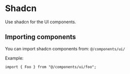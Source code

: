 # Shadcn

Use shadcn for the UI components.

## Importing components

You can import shadcn components from: `@/components/ui/`

Example:

```tsx
import { Foo } from "@/components/ui/foo";
```
